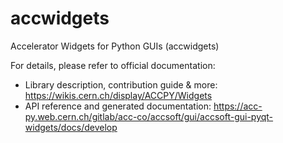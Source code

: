# accwidgets
 
Accelerator Widgets for Python GUIs (accwidgets)

For details, please refer to official documentation:
 
* Library description, contribution guide & more: https://wikis.cern.ch/display/ACCPY/Widgets
* API reference and generated documentation: https://acc-py.web.cern.ch/gitlab/acc-co/accsoft/gui/accsoft-gui-pyqt-widgets/docs/develop
